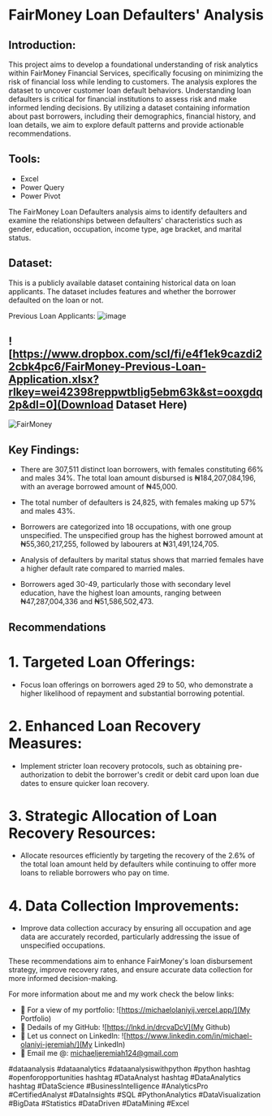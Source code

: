 # FairMoney Loan Defaulters' Analysis

## Introduction:
This project aims to develop a foundational understanding of risk analytics within FairMoney Financial Services, specifically focusing on minimizing the risk of financial loss while lending to customers. The analysis explores the dataset to uncover customer loan default behaviors. Understanding loan defaulters is critical for financial institutions to assess risk and make informed lending decisions. By utilizing a dataset containing information about past borrowers, including their demographics, financial history, and loan details, we aim to explore default patterns and provide actionable recommendations.

## Tools:
- Excel
- Power Query
- Power Pivot


The FairMoney Loan Defaulters analysis aims to identify defaulters and examine the relationships between defaulters' characteristics such as gender, education, occupation, income type, age bracket, and marital status. 


## Dataset:
This is a publicly available dataset containing historical data on loan applicants. The dataset includes features and whether the borrower defaulted on the loan or not.

Previous Loan Applicants:
![image](https://github.com/mikeolaniyi/FairMoney_Loan_Defaulters/assets/120651356/f699eddb-f746-4566-b192-9512a7402608)

## ![https://www.dropbox.com/scl/fi/e4f1ek9cazdi22cbk4pc6/FairMoney-Previous-Loan-Application.xlsx?rlkey=wei42398reppwtblig5ebm63k&st=ooxgdq2p&dl=0](Download Dataset Here)



![FairMoney](https://github.com/mikeolaniyi/FairMoney_Loan_Defaulters/assets/120651356/53dc0c4b-f180-44eb-9a04-00f6a206c56e)


## Key Findings:

- There are 307,511 distinct loan borrowers, with females constituting 66% and males 34%. The total loan amount disbursed is ₦184,207,084,196, with an average borrowed amount of ₦45,000.

- The total number of defaulters is 24,825, with females making up 57% and males 43%.

- Borrowers are categorized into 18 occupations, with one group unspecified. The unspecified group has the highest borrowed amount at ₦55,360,217,255, followed by labourers at ₦31,491,124,705.

- Analysis of defaulters by marital status shows that married females have a higher default rate compared to married males.

- Borrowers aged 30-49, particularly those with secondary level education, have the highest loan amounts, ranging between ₦47,287,004,336 and ₦51,586,502,473.



## Recommendations


# 1. Targeted Loan Offerings:

  - Focus loan offerings on borrowers aged 29 to 50, who demonstrate a higher likelihood of repayment and substantial borrowing potential.



# 2. Enhanced Loan Recovery Measures:

  - Implement stricter loan recovery protocols, such as obtaining pre-authorization to debit the borrower's credit or debit card upon loan due dates to ensure quicker loan recovery.


# 3. Strategic Allocation of Loan Recovery Resources:

  - Allocate resources efficiently by targeting the recovery of the 2.6% of the total loan amount held by defaulters while continuing to offer more loans to reliable borrowers who pay on time.


# 4. Data Collection Improvements:

  - Improve data collection accuracy by ensuring all occupation and age data are accurately recorded, particularly addressing the issue of unspecified occupations.



These recommendations aim to enhance FairMoney's loan disbursement strategy, improve recovery rates, and ensure accurate data collection for more informed decision-making.


For more information about me and my work check the below links:
- 🔗 For a view of my portfolio: ![https://michaelolaniyij.vercel.app/](My Portfolio)
- 🔗 Dedails of my GitHub: ![https://lnkd.in/drcvaDcV](My Github)
- 🔗 Let us connect on LinkedIn: ![https://www.linkedin.com/in/michael-olaniyi-jeremiah/](My LinkedIn)
- 🔗 Email me @: michaeljeremiah124@gmail.com 




#dataanalysis #dataanalytics #dataanalysiswithpython #python hashtag #openforopportunities hashtag #DataAnalyst hashtag #DataAnalytics hashtag #DataScience #BusinessIntelligence #AnalyticsPro #CertifiedAnalyst #DataInsights #SQL #PythonAnalytics #DataVisualization #BigData #Statistics #DataDriven #DataMining #Excel
